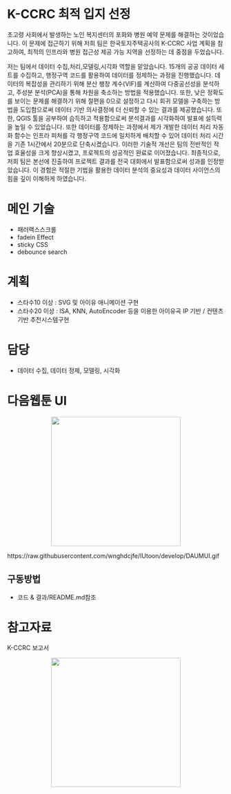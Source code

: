 # K-CCRC 최적 입지 선정
초고령 사회에서 발생하는 노인 복지센터의 포화와 병원 예약 문제를 해결하는 것이었습니다.
이 문제에 접근하기 위해 저희 팀은 한국토지주택공사의 K-CCRC 사업 계획을 참고하여, 최적의 인프라와 병원 접근성 제공 가능 지역을 선정하는 데 중점을 두었습니다.

저는 팀에서 데이터 수집,처리,모델링,시각화 역할을 맡았습니다. 15개의 공공 데이터 세트를 수집하고, 행정구역 코드를 활용하여 데이터를 정제하는 과정을 진행했습니다. 
데이터의 복잡성을 관리하기 위해 분산 팽창 계수(VIF)를 계산하여 다중공선성을 분석하고, 
주성분 분석(PCA)을 통해 차원을 축소하는 방법을 적용했습니다. 
또한, 낮은 정확도를 보이는 문제를 해결하기 위해 절편을 0으로 설정하고 다시 회귀 모델을 구축하는 방법을 도입함으로써 데이터 기반 의사결정에 더 신뢰할 수 있는 결과를 제공했습니다. 
또한, QGIS 툴을 공부하여 습득하고 적용함으로써 분석결과를 시각화하여 발표에 설득력을 높일 수 있었습니다.
또한 데이터를 정제하는 과정에서 제가 개발한 데이터 처리 자동화 함수는 인프라 피처를 각 행정구역 코드에 일치하게 배치할 수 있어 데이터 처리 시간을 기존 1시간에서 20분으로 단축시켰습니다. 
이러한 기술적 개선은 팀의 전반적인 작업 효율성을 크게 향상시켰고, 프로젝트의 성공적인 완료로 이어졌습니다.
최종적으로, 저희 팀은 본선에 진출하여 프로젝트 결과를 전국 대회에서 발표함으로써 성과를 인정받았습니다.
이 경험은 적절한 기법을 활용한 데이터 분석의 중요성과 데이터 사이언스의 힘을 깊이 이해하게 하였습니다.

# 메인 기술
 - 패러랙스스크롤
 - fadein Effect
 - sticky CSS
 - debounce search

# 계획
 - 스타수10 이상 : SVG 및 아이유 애니메이션 구현
 - 스타수20 이상 : lSA, KNN, AutoEncoder 등을 이용한 아이유곡 IP 기반 / 컨텐츠기반 추천시스템구현

# 담당 
 - 데이터 수집, 데이터 정제, 모델링, 시각화

# 다음웹툰 UI 
<p align="center"> 
  <img src="https://github.com/wnghdcjfe/IUtoon/blob/develop/DAUMUI.gif" width="300">
</p> https://raw.githubusercontent.com/wnghdcjfe/IUtoon/develop/DAUMUI.gif
 
## 구동방법
 - 코드 & 결과/README.md참조

# 참고자료
K-CCRC 보고서 
<p align="center"> 
  <img src="https://github.com/kimseongho3077/K-CCRC/blob/main/KCCRC%20%EB%B3%B4%EA%B3%A0%EC%84%9C.pdf" width="300">
</p>

